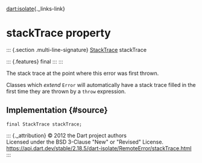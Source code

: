 [dart:isolate](../../dart-isolate/dart-isolate-library){._links-link}

stackTrace property
===================

::: {.section .multi-line-signature}
[StackTrace](../../dart-core/stacktrace-class) stackTrace

::: {.features}
final
:::
:::

The stack trace at the point where this error was first thrown.

Classes which *extend* `Error` will automatically have a stack trace
filled in the first time they are thrown by a `throw` expression.

Implementation {#source}
--------------

``` {.language-dart data-language="dart"}
final StackTrace stackTrace;
```

::: {._attribution}
© 2012 the Dart project authors\
Licensed under the BSD 3-Clause \"New\" or \"Revised\" License.\
<https://api.dart.dev/stable/2.18.5/dart-isolate/RemoteError/stackTrace.html>
:::
